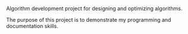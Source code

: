 Algorithm development project for designing and optimizing algorithms.

The purpose of this project is to demonstrate my programming and documentation
skills.

